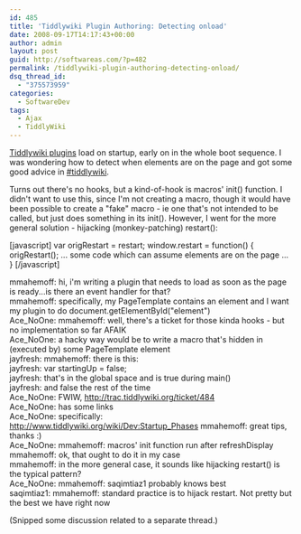 ```yaml
---
id: 485
title: 'Tiddlywiki Plugin Authoring: Detecting onload'
date: 2008-09-17T14:17:43+00:00
author: admin
layout: post
guid: http://softwareas.com/?p=482
permalink: /tiddlywiki-plugin-authoring-detecting-onload/
dsq_thread_id:
  - "375573959"
categories:
  - SoftwareDev
tags:
  - Ajax
  - TiddlyWiki
---
```

<a href="http://softwareas.com/shout-first-tiddlywiki-plugin">Tiddlywiki plugins</a> load on startup, early on in the whole boot sequence. I was wondering how to detect when elements are on the page and got some good advice in <a href="irc://irc.freenode.net/tiddlywiki">#tiddlywiki</a>.

Turns out there's no hooks, but a kind-of-hook is macros' init() function. I didn't want to use this, since I'm not creating a macro, though it would have been possible to create a "fake" macro - ie one that's not intended to be called, but just does something in its init(). However, I went for the more general solution - hijacking (monkey-patching) restart():

[javascript]
var origRestart = restart;
window.restart = function() {
  origRestart();
  ... some code which can assume elements are on the page ...
}
[/javascript]

mmahemoff: hi, i'm writing a plugin that needs to load as soon as the page is ready...is there an event handler for that?<br/>
mmahemoff: specifically, my PageTemplate contains an element and I want my plugin to do document.getElementById("element")<br/>
Ace_NoOne: mmahemoff: well, there's a ticket for those kinda hooks - but no implementation so far AFAIK<br/>
Ace_NoOne: a hacky way would be to write a macro that's hidden in (executed by) some PageTemplate element<br/>
jayfresh: mmahemoff: there is this:<br/>
jayfresh: var startingUp = false;<br/>
jayfresh: that's in the global space and is true during main()<br/>
jayfresh: and false the rest of the time<br/>
Ace_NoOne: FWIW, <a href="http://trac.tiddlywiki.org/ticket/484">http://trac.tiddlywiki.org/ticket/484</a><br/>
Ace_NoOne: has some links<br/>
Ace_NoOne: specifically: <a href="http://trac.tiddlywiki.org/ticket/484">http://www.tiddlywiki.org/wiki/Dev:Startup_Phases</a>
mmahemoff: great tips, thanks :)<br/>
Ace_NoOne: mmahemoff: macros' init function run after refreshDisplay<br/>
mmahemoff: ok, that ought to do it in my case<br/>
mmahemoff: in the more general case, it sounds like hijacking restart() is the typical pattern?<br/>
Ace_NoOne: mmahemoff: saqimtiaz1 probably knows best<br/>
saqimtiaz1: mmahemoff: standard practice is to hijack restart. Not pretty but the best we have right now<br/>

(Snipped some discussion related to a separate thread.)